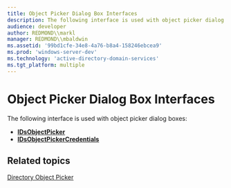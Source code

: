 ```yaml
---
title: Object Picker Dialog Box Interfaces
description: The following interface is used with object picker dialog boxes.
audience: developer
author: REDMOND\\markl
manager: REDMOND\\mbaldwin
ms.assetid: '99bd1cfe-34e8-4a76-b8a4-158246ebcea9'
ms.prod: 'windows-server-dev'
ms.technology: 'active-directory-domain-services'
ms.tgt_platform: multiple
---
```


# Object Picker Dialog Box Interfaces

The following interface is used with object picker dialog boxes:

-   [**IDsObjectPicker**](idsobjectpicker.md)
-   [**IDsObjectPickerCredentials**](idsobjectpickercredentials.md)

## Related topics

<dl> <dt>

[Directory Object Picker](directory-object-picker.md)
</dt> </dl>

 

 




